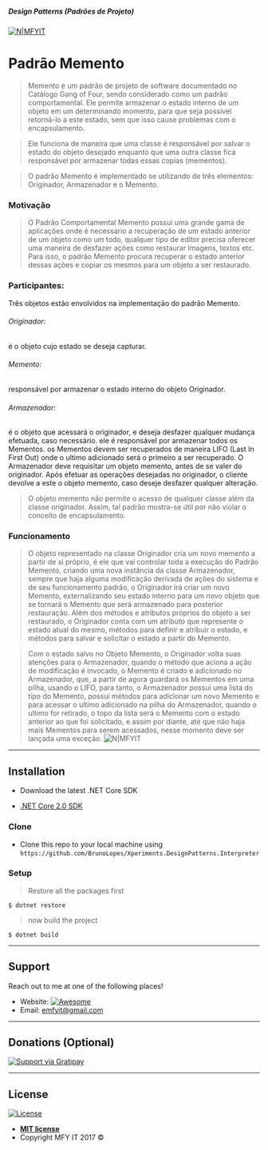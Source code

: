 ##### Design Patterns (Padrões de Projeto)     
[![N|MFYIT](https://contrib.azurewebsites.net/mfyit_card.png)](http://mfyit.azurewebsites.net) 


# Padrão Memento 

> Memento é um padrão de projeto de software documentado no Catálogo Gang of Four, sendo considerado como um padrão comportamental. Ele permite armazenar o estado interno de um objeto em um determinando momento, para que seja possível retorná-lo a este estado, sem que isso cause problemas com o encapsulamento.

> Ele funciona de maneira que uma classe é responsável por salvar o estado do objeto desejado enquanto que uma outra classe fica responsável por armazenar todas essas copias (mementos).

> O padrão Memento é implementado se utilizando de três elementos: Originador, Armazenador e o Memento.

### Motivação

> O Padrão Comportamental Memento possui uma grande gama de aplicações onde é necessário a recuperação de um estado anterior de um objeto como um todo, qualquer tipo de editor precisa oferecer uma maneira de desfazer ações como restaurar imagens, textos etc. Para isso, o padrão Memento procura recuperar o estado anterior dessas ações e copiar os mesmos para um objeto a ser restaurado.

### Participantes:
Três objetos estão envolvidos na implementação do padrão Memento.
###### Originador:
 é o objeto cujo estado se deseja capturar.
###### Memento:
responsável por armazenar o estado interno do objeto Originador.
###### Armazenador:
é o objeto que acessará o originador, e deseja desfazer qualquer mudança efetuada, caso necessário.
ele é responsável por armazenar todos os Mementos.
os Mementos devem ser recuperados de maneira LIFO (Last In First Out) onde o ultimo adicionado será o primeiro a ser recuperado.
O Armazenador deve requisitar um objeto memento, antes de se valer do originador. Após efetuar as operações desejadas no originador, o cliente devolve a este o objeto memento, caso deseje desfazer qualquer alteração.

>O objeto memento não permite o acesso de qualquer classe além da classe originador. Assim, tal padrão mostra-se útil por não violar o conceito de encapsulamento.

### Funcionamento
> O objeto representado na classe Originador cria um novo memento a partir de si próprio, é ele que vai controlar toda a execução do Padrão Memento, criando uma nova instância da classe Armazenador, sempre que haja alguma modificação derivada de ações do sistema e de seu funcionamento padrão, o Originador irá criar um novo Memento, externalizando seu estado interno para um novo objeto que se tornará o Memento que será armazenado para posterior restauração. Além dos métodos e atributos próprios do objeto a ser restaurado, o Originador conta com um atributo que represente o estado atual do mesmo, métodos para definir e atribuir o estado, e métodos para salvar e solicitar o estado a partir do Memento.

> Com o estado salvo no Objeto Memento, o Originador volta suas atenções para o Armazenador, quando o método que aciona a ação de modificação é invocado, o Memento é criado e adicionado no Armazenador, que, a partir de agora guardará os Mementos em uma pilha, usando o LIFO, para tanto, o Armazenador possui uma lista do tipo do Memento, possui métodos para adicionar um novo Memento e para acessar o ultimo adicionado na pilha do Armazenador, quando o ultimo for retirado, o topo da lista será o Memento com o estado anterior ao que foi solicitado, e assim por diante, até que não haja mais Mementos para serem acessados, nesse momento deve ser lançada uma exceção.
![N|MFYIT](https://upload.wikimedia.org/wikipedia/commons/thumb/2/21/Interpreter_design_pattern.png/220px-Interpreter_design_pattern.png)

---

## Installation

- Download the latest .NET Core SDK

* [.NET Core 2.0 SDK](release-notes/download-archives/2.0.3.md)

### Clone

- Clone this repo to your local machine using `https://github.com/BrunoLopes/Xperiments.DesignPatterns.Interpreter`

### Setup



> Restore all the packages first

```shell
$ dotnet restore
```

> now build the project

```shell
$ dotnet build
```
---

## Support

Reach out to me at one of the following places!

- Website:  [![Awesome](https://cdn.rawgit.com/sindresorhus/awesome/d7305f38d29fed78fa85652e3a63e154dd8e8829/media/badge.svg)](http://mfyit.azurewebsites.net)
- Email: emfyit@gmail.com

---

## Donations (Optional)

[![Support via Gratipay](https://cdn.rawgit.com/gratipay/gratipay-badge/2.3.0/dist/gratipay.png)](https://liberapay.com/brunolopes/donate)


---

## License

[![License](http://img.shields.io/:license-mit-blue.svg?style=flat-square)](http://badges.mit-license.org)

- **[MIT license](http://opensource.org/licenses/mit-license.php)**
- Copyright MFY IT 2017 © 

